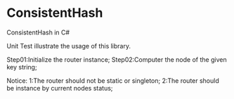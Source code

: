 # ConsistentHash
ConsistentHash in C#

Unit Test illustrate the usage of this library.

Step01:Initialize the router instance;
Step02:Computer the node of the given key string;

Notice:
1:The router should not be static or singleton;
2:The router should be instance by current nodes status;
